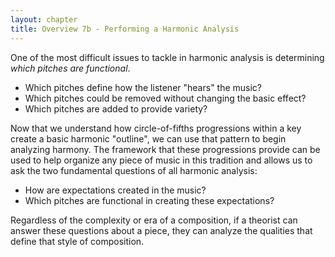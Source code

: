 ```yaml
---
layout: chapter
title: Overview 7b - Performing a Harmonic Analysis
---
```


One of the most difficult issues to tackle in harmonic analysis is determining *which pitches are functional*. 
- Which pitches define how the listener "hears" the music?
- Which pitches could be removed without changing the basic effect?
- Which pitches are added to provide variety?

Now that we understand how circle-of-fifths progressions within a key create a basic harmonic "outline", we can use that pattern to begin analyzing harmony. The framework that these progressions provide can be used to help organize any piece of music in this tradition and allows us to ask the two fundamental questions of all harmonic analysis: 
- How are expectations created in the music?
- Which pitches are functional in creating these expectations?

Regardless of the complexity or era of a composition, if a theorist can answer these questions about a piece, they can analyze the qualities that define that style of composition.